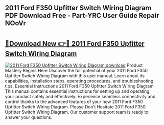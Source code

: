 ## 2011 Ford F350 Upfitter Switch Wiring Diagram PDF Download Free - Part-YRC User Guide Repair NOoVr

# <h2><a href="http://dfn12wp.blite.top/?on=2011+Ford+F350+Upfitter+Switch+Wiring+Diagram">🔗Download New 👉🔴 2011 Ford F350 Upfitter Switch Wiring Diagram</a></h2>

[![2011 Ford F350 Upfitter Switch Wiring Diagram download](https://i.imgur.com/lujVjoI.png)](http://dfn12wp.blite.top/?on=2011+Ford+F350+Upfitter+Switch+Wiring+Diagram)
Product Mastery Begins Here Discover the full potential of your 2011 Ford F350 Upfitter Switch Wiring Diagram with this user manual. Learn about its capabilities, installation steps, operating procedures, and troubleshooting tips. Essential Instructions 2011 Ford F350 Upfitter Switch Wiring Diagram This manual contains essential instructions for setting up and operating your product safely and effectively. Experience seamless connectivity and control thanks to the advanced features of your new 2011 Ford F350 Upfitter Switch Wiring Diagram. Please Don't Hesitate 2011 Ford F350 Upfitter Switch Wiring Diagram. Our customer support team is ready to answer your questions.
